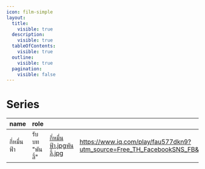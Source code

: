 ```yaml
---
icon: film-simple
layout:
  title:
    visible: true
  description:
    visible: true
  tableOfContents:
    visible: true
  outline:
    visible: true
  pagination:
    visible: false
---
```


# Series

<table data-column-title-hidden data-view="cards">
  <thead>
    <tr>
      <th>name</th>
      <th>role</th>
      <th data-hidden data-card-cover data-type="files"></th>
      <th data-hidden data-type="content-ref"></th>
    </tr>
  </thead>
  
  <tbody>
    <tr>
      <td>กี่หมื่นฟ้า</td>
      <td>รับบท "พันลี้"</td>
      <td><a href="../.gitbook/assets/กี่หมื่นฟ้า.jpg">กี่หมื่นฟ้า.jpg</a><a href="../.gitbook/assets/พันลี้.jpg">พันลี้.jpg</a></td>
      <td><a href="https://www.iq.com/play/fau577dkn9?utm_source=Free_TH_FacebookSNS_FB&#x26;utm_medium=Picture&#x26;utm_campaign=IQIYI_IQIYI_CP_FB_ALL_TH_Your%2BSky_1111_Your%2BSky&#x26;utm_term=null&#x26;utm_content=null&#x26;is_retargeting=false&#x26;version=2&#x26;lang=en_us&#x26;sh_pltf=4">https://www.iq.com/play/fau577dkn9?utm_source=Free_TH_FacebookSNS_FB&#x26;utm_medium=Picture&#x26;utm_campaign=IQIYI_IQIYI_CP_FB_ALL_TH_Your%2BSky_1111_Your%2BSky&#x26;utm_term=null&#x26;utm_content=null&#x26;is_retargeting=false&#x26;version=2&#x26;lang=en_us&#x26;sh_pltf=4</a></td>
    </tr>
  </tbody>
</table>

